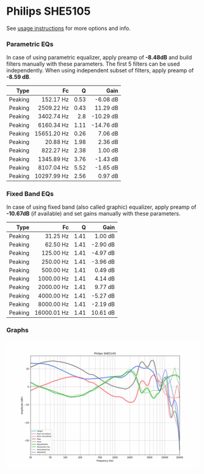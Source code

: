 # Philips SHE5105
See [usage instructions](https://github.com/jaakkopasanen/AutoEq#usage) for more options and info.

### Parametric EQs
In case of using parametric equalizer, apply preamp of **-8.48dB** and build filters manually
with these parameters. The first 5 filters can be used independently.
When using independent subset of filters, apply preamp of **-8.59 dB**.

| Type    | Fc          |    Q | Gain      |
|--------:|------------:|-----:|----------:|
| Peaking | 152.17 Hz   | 0.53 | -6.08 dB  |
| Peaking | 2509.22 Hz  | 0.43 | 11.29 dB  |
| Peaking | 3402.74 Hz  | 2.8  | -10.29 dB |
| Peaking | 6160.34 Hz  | 1.11 | -14.76 dB |
| Peaking | 15651.20 Hz | 0.26 | 7.06 dB   |
| Peaking | 20.88 Hz    | 1.98 | 2.36 dB   |
| Peaking | 822.27 Hz   | 2.38 | 1.00 dB   |
| Peaking | 1345.89 Hz  | 3.76 | -1.43 dB  |
| Peaking | 8107.04 Hz  | 5.52 | -1.65 dB  |
| Peaking | 10297.99 Hz | 2.56 | 0.97 dB   |

### Fixed Band EQs
In case of using fixed band (also called graphic) equalizer, apply preamp of **-10.67dB**
(if available) and set gains manually with these parameters.

| Type    | Fc          |    Q | Gain     |
|--------:|------------:|-----:|---------:|
| Peaking | 31.25 Hz    | 1.41 | 1.00 dB  |
| Peaking | 62.50 Hz    | 1.41 | -2.90 dB |
| Peaking | 125.00 Hz   | 1.41 | -4.97 dB |
| Peaking | 250.00 Hz   | 1.41 | -3.96 dB |
| Peaking | 500.00 Hz   | 1.41 | 0.49 dB  |
| Peaking | 1000.00 Hz  | 1.41 | 4.14 dB  |
| Peaking | 2000.00 Hz  | 1.41 | 9.77 dB  |
| Peaking | 4000.00 Hz  | 1.41 | -5.27 dB |
| Peaking | 8000.00 Hz  | 1.41 | -2.19 dB |
| Peaking | 16000.01 Hz | 1.41 | 10.61 dB |

### Graphs
![](./Philips%20SHE5105.png)